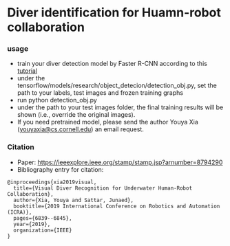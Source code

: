 # Diver identification for Huamn-robot collaboration

### usage
- train your diver detection model by Faster R-CNN according to this [tutorial](https://gist.github.com/douglasrizzo/c70e186678f126f1b9005ca83d8bd2ce)
- under the tensorflow/models/research/object_detecion/detection_obj.py, set the path to your labels, test images and frozen training graphs
- run python detection_obj.py
- under the path to your test images folder, the final training results will be shown (i.e., override the original images).
- If you need pretrained model, please send the author Youya Xia (youyaxia@cs.cornell.edu) an email request.

### Citation
- Paper: https://ieeexplore.ieee.org/stamp/stamp.jsp?arnumber=8794290
- Bibliography entry for citation:
```
@inproceedings{xia2019visual,
  title={Visual Diver Recognition for Underwater Human-Robot Collaboration},
  author={Xia, Youya and Sattar, Junaed},
  booktitle={2019 International Conference on Robotics and Automation (ICRA)},
  pages={6839--6845},
  year={2019},
  organization={IEEE}
}
```
